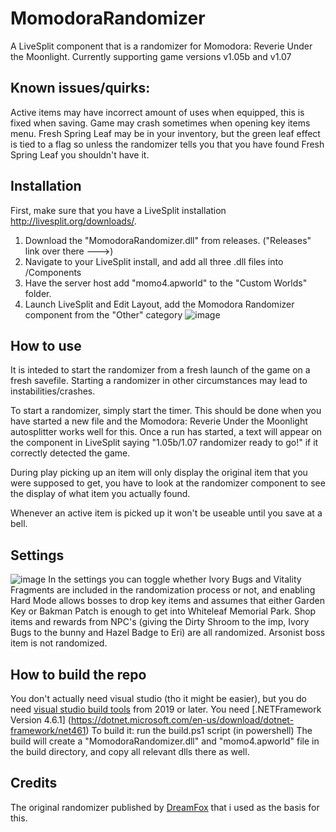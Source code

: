 # MomodoraRandomizer
 A LiveSplit component that is a randomizer for Momodora: Reverie Under the Moonlight. Currently supporting game versions v1.05b and v1.07

 ## Known issues/quirks:
 Active items may have incorrect amount of uses when equipped, this is fixed when saving.
 Game may crash sometimes when opening key items menu.
 Fresh Spring Leaf may be in your inventory, but the green leaf effect is tied to a flag so unless the randomizer tells you that you have found Fresh Spring Leaf you shouldn't have it.
 
 ## Installation
 First, make sure that you have a LiveSplit installation http://livesplit.org/downloads/.
 
 1. Download the "MomodoraRandomizer.dll" from releases. ("Releases" link over there --->)
 2. Navigate to your LiveSplit install, and add all three .dll files into <LiveSplitDir>/Components
 3. Have the server host add "momo4.apworld" to the "Custom Worlds" folder.
 4. Launch LiveSplit and Edit Layout, add the Momodora Randomizer component from the "Other" category
![image](https://user-images.githubusercontent.com/26115597/154794577-4dd8d8fb-a589-4a48-b257-a73940f76956.png)

 ## How to use
 It is inteded to start the randomizer from a fresh launch of the game on a fresh savefile. Starting a randomizer in other circumstances may lead to instabilities/crashes.
  
To start a randomizer, simply start the timer. This should be done when you have started a new file and the Momodora: Reverie Under the Moonlight autosplitter works well for this. Once a run has started, a text will appear on the component in LiveSplit saying "1.05b/1.07 randomizer ready to go!" if it correctly detected the game.
 
 During play picking up an item will only display the original item that you were supposed to get, you have to look at the randomizer component to see the display of what item you actually found.
 
 Whenever an active item is picked up it won't be useable until you save at a bell.

 ## Settings
 ![image](https://user-images.githubusercontent.com/26115597/154794956-cbdb9425-c023-44cd-9604-e1e5614f6d84.png)
In the settings you can toggle whether Ivory Bugs and Vitality Fragments are included in the randomization process or not, and enabling Hard Mode allows bosses to drop key items and assumes that either Garden Key or Bakman Patch is enough to get into Whiteleaf Memorial Park.
 Shop items and rewards from NPC's (giving the Dirty Shroom to the imp, Ivory Bugs to the bunny and Hazel Badge to Eri) are all randomized.
 Arsonist boss item is not randomized.

 ## How to build the repo
 You don't actually need visual studio (tho it might be easier), but you do need [visual studio build tools](https://visualstudio.microsoft.com/downloads/) from 2019 or later.
 You need [.NETFramework Version 4.6.1] (https://dotnet.microsoft.com/en-us/download/dotnet-framework/net461)
 To build it: run the build.ps1 script (in powershell)
 The build will create a "MomodoraRandomizer.dll" and "momo4.apworld" file in the build directory, and copy all relevant dlls there as well.
 
 ## Credits
 The original randomizer published by [DreamFox](https://github.com/axelkarlsson/MomodoraRandomizer) that i used as the basis for this.
